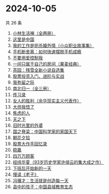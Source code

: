 # 2024-10-05

共 26 条

<!-- BEGIN WEREAD -->
<!-- 最后更新时间 2024-10-05 23:14:20 +0800 -->
1. [小林生活禅（全两册）](https://weread.qq.com/web/bookDetail/25d32400813ab705dg0163e9)
1. [这里是中国](https://weread.qq.com/web/bookDetail/084324d07193a89308476c4)
1. [我的工作是扼杀婚外情（小众职业故事集）](https://weread.qq.com/web/bookDetail/32e32f80813ab92c1g011d73)
1. [手机断舍离：如何快速摆脱手机成瘾](https://weread.qq.com/web/bookDetail/06e32a20813ab93b2g018a88)
1. [不要用爱控制我](https://weread.qq.com/web/bookDetail/32532e40813ab93d9g011a53)
1. [一间只属于自己的房间（果麦经典）](https://weread.qq.com/web/bookDetail/fdd327a07198e688fdd47f6)
1. [茶园：残雪全新小说自选集](https://weread.qq.com/web/bookDetail/d6832b80720936bdd681fcd)
1. [股票投资入门、进阶与实战](https://weread.qq.com/web/bookDetail/b2432a80813ab6ea6g018b18)
1. [我弥留之际](https://weread.qq.com/web/bookDetail/1763272071620c26176853d)
1. [南北归一（全三册）](https://weread.qq.com/web/bookDetail/47e32340813ab9339g0123d7)
1. [传习录](https://weread.qq.com/web/bookDetail/714327705d07ed714a233c7)
1. [女人的胜利（余华现实主义代表作）](https://weread.qq.com/web/bookDetail/50132dc0813ab937dg0158cf)
1. [大师我悟了](https://weread.qq.com/web/bookDetail/7f832cb0813ab9135g019304)
1. [焦虑的人](https://weread.qq.com/web/bookDetail/5c432bf0726d70995c4f25f)
1. [天之下](https://weread.qq.com/web/bookDetail/4de326a0721770aa4de95f4)
1. [旧时光里的外婆](https://weread.qq.com/web/bookDetail/11b324c0813ab7b4ag0100b9)
1. [国之脊梁：中国科学家的家国天下](https://weread.qq.com/web/bookDetail/5b132f90813ab90b5g0183ba)
1. [朝花夕拾](https://weread.qq.com/web/bookDetail/f21329a0718deefcf213fd4)
1. [股票大作手回忆录](https://weread.qq.com/web/bookDetail/1b5325907159cacc1b5e0e1)
1. [稳赢](https://weread.qq.com/web/bookDetail/99232880813ab8ff5g0142d2)
1. [四万万顾客](https://weread.qq.com/web/bookDetail/c1132ed072a5f7b9c11e1f8)
1. [经纬华夏（93岁历史学家许倬云的集大成之作）](https://weread.qq.com/web/bookDetail/45f321a0813ab824eg012b04)
1. [下班后开始新的一天](https://weread.qq.com/web/bookDetail/47732750813ab711eg016667)
1. [慢读《老子》](https://weread.qq.com/web/bookDetail/16332190813ab9219g017c66)
1. [冯骥才：生活就是创造每一天](https://weread.qq.com/web/bookDetail/8a132890813ab9310g0154b4)
1. [县中的孩子：中国县域教育生态](https://weread.qq.com/web/bookDetail/14e322e0813ab7ff9g012dff)
<!-- END WEREAD -->
